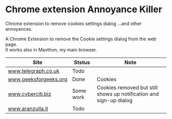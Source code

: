 # Chrome extension Annoyance Killer

Chrome extension to remove cookies settings dialog
...and other annoyances.

A Chrome Extension to remove the Cookie settings dialog from the web page.  
It works also in Maxthon, my main browser.

| Site                  | Ststus    | Note                                                               |
| --------------------- | --------- | ------------------------------------------------------------------ |
| www.telegraph.co.uk   | Todo      |                                                                    |
| www.geeksforgeeks.org | Done      | Cookies                                                            |
| www.cyberciti.biz     | Some work | Cookies removed but still shows up notification and sign-up dialog |
| www.aranzulla.it      | Todo      |                                                                    |
